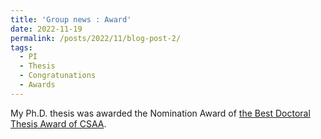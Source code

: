 ```yaml
---
title: 'Group news : Award'
date: 2022-11-19
permalink: /posts/2022/11/blog-post-2/
tags:
  - PI
  - Thesis
  - Congratunations
  - Awards
---
```


My Ph.D. thesis was awarded the Nomination Award of [the Best Doctoral Thesis Award of CSAA](http://www.csaa.org.cn/art/2022/11/20/art_410_338870.html).
